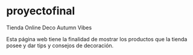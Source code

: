 # proyectofinal

Tienda Online Deco Autumn Vibes

Esta página web tiene la finalidad de mostrar los productos que la tienda posee y dar tips y consejos de decoración.

